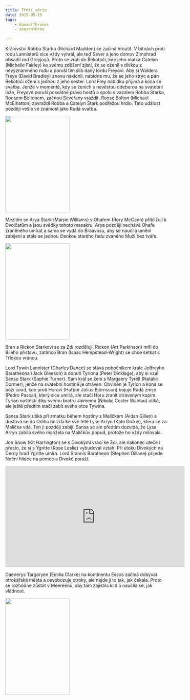 ```yaml
---
title: Třetí série
date: 2019-05-15
tags: 
    - GameofThrones
    - seasonthree
   
---
```


Království Robba Starka (Richard Madden) se začíná hroutit. V bitvách proti rodu Lannisterů sice vždy vyhrál, 
ale teď Sever a jeho domov Zimohrad obsadil rod Greyjoyů. Proto se vrátí do Řekotočí, kde jeho matka Catelyn (Michelle Fairley) 
ke svému zděšení zjistí, že se oženil s dívkou z nevýznamného rodu a poruší tím slib daný lordu Freyovi.
Aby si Waldera Freye (David Bradley) znovu naklonil, nabídne mu, že se jeho strýc a pán Řekotočí ožení s jednou z jeho sester.
Lord Frey nabídku přijímá a koná se svatba. Jenže v momentě, kdy se ženich s nevěstou odeberou na svatební lože, Freyové poruší
posvátné právo hostů a spolu s vazalem Robba Starka, Roosem Boltonem, začnou Seveřany vraždit. 
Roose Bolton (Michael McElhatton) zavraždí Robba a Catelyn Stark podřežou hrdlo. Tato událost později vešla ve známost jako Rudá svatba.

<img src="https://is.muni.cz/auth/www/489318/Red_wedding.jpg" width="200" height="300">


Mezitím se Arya Stark (Maisie Williams) s Ohařem (Rory McCann) přibližují k Dvojčatům a jsou svědky tohoto masakru. 
Arya později nechává Ohaře zraněného umírat a sama se vydá do Braavosu, aby se naučila umění zabíjení a stala se jednou členkou
starého řádu zvaného Muži bez tváře. 

<img src="https://is.muni.cz/auth/www/489318/Arya_and_the_Hound.jpeg" width="200" height="300">


Bran a Rickon Starkovi se za Zdí rozdělují, Rickon (Art Parkinson) míří do Bílého přístavu, zatímco Bran (Isaac Hempstead-Wright) se 
chce setkat s Tříokou vránou.

Lord Tywin Lannister (Charles Dance) se stává pobočníkem krále Joffreyho Baratheona (Jack Gleeson) a donutí Tyriona
(Peter Dinklage), aby si vzal Sansu Stark (Sophie Turner). Sám král se žení s Margaery Tyrell (Natalie Dormer), jenže na svatební
hostině je otráven. Obviněn je Tyrion a koná se boží soud, kde proti Horovi (Hafþór Júlíus Björnsson) bojuje Rudá zmije (Pedro Pascal),
který sice umírá, ale stačí Horu zranit otráveným kopím. Tyrion naštěstí díky svému bratru Jaimemu (Nikolaj Coster Waldau)
utíká, ale ještě předtím stačí zabít svého otce Tywina.

Sansa Stark utíká při zmatku během hostiny s Malíčkem (Aidan Gillen) a dostává se do Orlího hnízda ke své tetě 
Lyse Arryn (Kate Dickie), která se za Malíčka vdá. Ten ji později zabíjí. Sansa se ale předtím dozvídá, že Lysa Arryn zabila 
svého manžela na Malíčkův popud, protože ho vždy milovala.

Jon Snow (Kit Harrington) se s Divokými vrací ke Zdi, ale nakonec uteče i přesto, že si s Ygritte (Rose Leslie) vybudoval vztah.
Při útoku Divokých na Černý hrad Ygritte umírá. Lord Stannis Baratheon (Stephen Dillane) přijede Noční hlídce na pomoc a Divoké poráží.

<iframe width="560" height="315" src="https://is.muni.cz/auth/www/489318/Ygritte_and_Jon.jpg"
frameborder="0" allow="accelerometer; autoplay; encrypted-media; gyroscope; picture-in-picture" allowfullscreen></iframe>


Daenerys Targaryen (Emilia Clarke) na kontinentu Essos začíná dobývat otrokářská města a osvobozuje otroky, ale nejde jí to tak, jak
čekala. Proto se rozhodne zůstat v Meereenu, aby tam zajistila klid a naučila se, jak vládnout.

<img src="https://is.muni.cz/auth/www/489318/Daenerys2.jpg" width="200" height="300">
